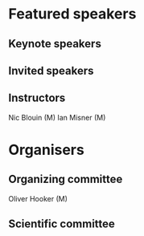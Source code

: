 # Featured speakers

## Keynote speakers


## Invited speakers


## Instructors
Nic Blouin (M)
Ian Misner (M)

# Organisers


## Organizing committee
Oliver Hooker (M)

## Scientific committee
